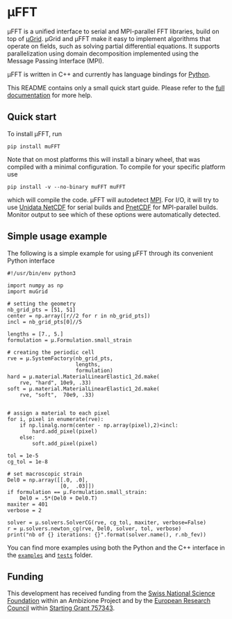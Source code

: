 # µFFT

µFFT is a unified interface to serial and MPI-parallel FFT libraries, build on
top of [µGrid](https://github.com/muSpectre/muGrid).
µGrid and µFFT make it easy to implement algorithms that operate on fields,
such as solving partial  differential equations. It supports parallelization
using domain decomposition  implemented using the Message Passing Interface (MPI).

µFFT is written in C++ and currently has language bindings for
[Python](https://www.python.org/).

This README contains only a small quick start guide. Please refer to the
[full documentation](https://muspectre.github.io/muFFT/) for more help.

## Quick start

To install µFFT, run

    pip install muFFT

Note that on most platforms this will install a binary wheel, that was
compiled with a minimal configuration. To compile for your specific platform
use

    pip install -v --no-binary muFFT muFFT

which will compile the code. µFFT will autodetect
[MPI](https://www.mpi-forum.org/).
For I/O, it will try to use
[Unidata NetCDF](https://www.unidata.ucar.edu/software/netcdf/)
for serial builds and
[PnetCDF](https://parallel-netcdf.github.io/) for MPI-parallel builds.
Monitor output to see which of these options were automatically detected.

## Simple usage example

The following is a simple example for using µFFT through its convenient
Python interface

    #!/usr/bin/env python3

    import numpy as np
    import muGrid

    # setting the geometry
    nb_grid_pts = [51, 51]
    center = np.array([r//2 for r in nb_grid_pts])
    incl = nb_grid_pts[0]//5

    lengths = [7., 5.]
    formulation = µ.Formulation.small_strain

    # creating the periodic cell
    rve = µ.SystemFactory(nb_grid_pts,
                          lengths,
                          formulation)
    hard = µ.material.MaterialLinearElastic1_2d.make(
        rve, "hard", 10e9, .33)
    soft = µ.material.MaterialLinearElastic1_2d.make(
        rve, "soft",  70e9, .33)


    # assign a material to each pixel
    for i, pixel in enumerate(rve):
        if np.linalg.norm(center - np.array(pixel),2)<incl:
            hard.add_pixel(pixel)
        else:
            soft.add_pixel(pixel)

    tol = 1e-5
    cg_tol = 1e-8

    # set macroscopic strain
    Del0 = np.array([[.0, .0],
                     [0,  .03]])
    if formulation == µ.Formulation.small_strain:
        Del0 = .5*(Del0 + Del0.T)
    maxiter = 401
    verbose = 2

    solver = µ.solvers.SolverCG(rve, cg_tol, maxiter, verbose=False)
    r = µ.solvers.newton_cg(rve, Del0, solver, tol, verbose)
    print("nb of {} iterations: {}".format(solver.name(), r.nb_fev))

You can find more examples using both the Python and the C++ interface in the
[`examples`](./examples) and [`tests`](./tests) folder.

## Funding

This development has received funding from the
[Swiss National Science Foundation](https://www.snf.ch/en)
within an Ambizione Project and by the
[European Research Council](https://erc.europa.eu) within
[Starting Grant 757343](https://cordis.europa.eu/project/id/757343).
